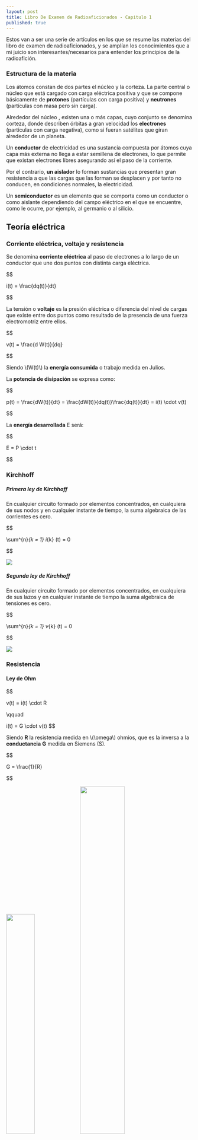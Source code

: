 ```yaml
---
layout: post
title: Libro De Examen de Radioaficionados - Capitulo 1
published: true
---
```


Estos van a ser una serie de artículos en los que se resume las materias del libro de examen de radioaficionados, y se amplían los conocimientos que a mi juicio son interesantes/necesarios para entender los principios de la radioafición.

### Estructura de la materia
Los átomos constan de dos partes el núcleo y la corteza. La parte central o núcleo que está cargado con carga eléctrica positiva y que se compone básicamente de **protones** (partículas con carga positiva) y **neutrones** (partículas con masa pero sin carga).

Alrededor del núcleo , existen una o más capas, cuyo conjunto se denomina corteza, donde describen órbitas a gran velocidad los **electrones** (partículas con carga negativa), como si fueran satélites que giran alrededor de un planeta.

Un **conductor** de electricidad es una sustancia compuesta por átomos cuya capa más externa no llega a estar semillena de electrones, lo que permite que existan electrones libres asegurando así el paso de la corriente.

Por el contrario, **un aislador** lo forman sustancias que presentan gran resistencia a que las cargas que las forman se desplacen y por tanto no conducen, en condiciones normales, la electricidad.

Un **semiconductor** es un elemento que se comporta como un conductor o como aislante dependiendo del campo eléctrico en el que se encuentre, como le ocurre, por ejemplo, al germanio o al silicio.

## Teoría eléctrica

### Corriente eléctrica, voltaje y resistencia

Se denomina **corriente eléctrica** al paso de electrones a lo largo de un conductor que une dos puntos con distinta carga eléctrica.

$$

i(t) = \frac{dq(t)}{dt}

$$

La tensión o **voltaje** es la presión eléctrica o diferencia del nivel de cargas que existe entre dos puntos como resultado de la presencia de una fuerza electromotriz entre ellos.

$$

v(t) = \frac{d W(t)}{dq}

$$

Siendo \\(W(t)\\) la **energía consumida** o trabajo medida en Julios.

La **potencia de disipación** se expresa como:

$$

p(t) = \frac{dW(t)}{dt} = \frac{dW(t)}{dq(t)}\frac{dq(t)}{dt} = i(t) \cdot v(t)

$$

La **energía desarrollada** E será:

$$

E = P \cdot t

$$

### Kirchhoff

##### Primera ley de Kirchhoff

En cualquier circuito formado por elementos concentrados, en cualquiera de sus nodos y en cualquier instante de tiempo, la suma algebraica de las corrientes es cero.

$$

\sum^{n}_{k = 1} i_{k} (t) = 0

$$

![](../images/radio/kirrchoff_1.png)

##### Segunda ley de Kirchhoff

En cualquier circuito formado por elementos concentrados, en cualquiera de sus lazos y en cualquier instante de tiempo la suma algebraica de tensiones es cero.

$$

\sum^{n}_{k = 1} v_{k} (t) = 0

$$

![](../images/radio/kirrchoff_2.png)

### Resistencia

#### Ley de Ohm

$$

v(t) = i(t) \cdot R

\qquad

i(t) = G \cdot v(t)
$$

Siendo **R** la resistencia medida en \\(\omega\\) ohmios, que es la inversa a la **conductancia** **G** medida en Siemens (S).

$$

G = \frac{1}{R}

$$

<img src="../images/radio/resistor_1.png" width="39%">
<img src="../images/radio/resistor_2.png" width="49%">
<img src="../images/radio/resistor_3.png" width="49%">
<img src="../images/radio/resistor_4.png" width="49%">

#### Agrupación de resistencias
##### Resistencias en serie

![](../images/radio/resistor_5.png)

$$

R_{eq} = \sum^{n}_{k = 1} R_{k} = R_1 + R_2 + R_3 ...

$$

##### Resistencias en paralelo

<img src="../images/radio/resistor_6.png" width="49%">

$$

\frac{1}{R_{eq}} = \sum^{n}_{k = 1} \frac{1}{R_k} = \frac{1}{R_1} + \frac{1}{R_2} +\frac{1}{R_3} ...

$$

#### Disipación de potencia en las resistencias

En general, una **resistencia se intercala en un circuito para obstaculizar el paso de la corriente y transforma en calor el voltaje que no necesitamos en un punto dado**. Esta disipación se conoce como **efecto Joule**.

Se llama **potencia de disipación**, medida en vatios, al producto del voltaje por la intensidad que ha de circular por la resistencia:

$$

P = V \cdot I

$$

La **ley de Joule** enuncia que la cantidad de calor desprendida en un condensador por el paso de una corriente constante es proporcional al cuadrado de la intensidad de la corriente, a la resistencia del conductor y al tiempo que dure el paso:

$$

E = P \cdot t = V \cdot I \cdot t = I^2 \cdot R \cdot t

$$

La **disipación máxima** es la potencia calorífica que podemos suministrar a una resistencia sin que la temperatura se eleve peligrosamente. Los valores de disipación de potencia más frecuentes de las resistencias son las de 0.125 W, 0.25 W, 0.5 W y 1 W.

### Condensador

<img src="../images/radio/capacitor_1.png" width="39%">

Un **condensador** es un elemento o componente de un circuito eléctrico que consta de dos placas conductoras separadas por un cuerpo no conductor llamado **dieléctrico**, tal como el aire, el aceite, el polietileno, etc.

Los condensadores tienen la facultad de almacenar, al paso de la corriente, cargas de distinto signo en sus placas.

La **capacidad eléctrica** (C) de un condensador es la facultad de acumular una determinada carga eléctrica a un voltaje determinado. Su elastancia es la inversa de la capacidad, \\(S = \frac{1}{C}\\)

Dejará de pasar corriente cuando exista un equilibrio de carga entre las armaduras. Los condensadores pueden cargarse hasta que entre las placas de éstos se llega a alcanzar un voltaje igual al existente en las bornas de la batería o fuente que los alimente.

Su carga eléctrica **q(t)** viene definida por:

$$

q(t) = C \cdot v(t)

\\

i(t) = \frac{dq(t)}{dt}
$$

Su corriente y tensión serán:

$$

i(t) = C \frac{dV(t)}{dt}

\\

V(t) = \frac{1}{C} \int_{-\inf}^{t} i(\tau) d\tau = \frac{1}{C} \int_{-\inf}^{0} i(\tau) d\tau + \frac{1}{C} \int_{0}^{t} i(\tau) d\tau = V(0) + \frac{1}{C} \int_{0}^{t} i(\tau) d\tau

$$

&nbsp;

<details>
<summary>Ejemplo de carga de condensador. Circuito de primer orden</summary>
<br>

<img src="../images/radio/circuito_1.png" width="49%">
<br>

Por la segunda ley de Kirchhoff, las tensiones de malla serán:

$$

\begin{cases}

  V_g = R_g \cdot i(t) + V_c(t)
  \\
  i(t) = C \frac{dVc(t)}{dt}

\end{cases}

\quad \Rightarrow V_g = R_g \ C \frac{dV_c(t)}{dt} + V_c


$$

Que es una ecuación diferencial de 1er orden. Para el caso particular de una entrada nula V_g = 0 y un condicion inicial V_c(t = 0) = V_g su solución será:

$$

V_c (t) = V_c(t = 0) \cdot e^{- \frac{t}{RC}}

$$

<img src="../images/radio/circuito_2.png" width="49%">

</details>

&nbsp;

La **energía alamacenada** en un condensador se expresa por la fórmula:

$$

W = \frac{1}{2} C V^2

$$

Denominamos **tensión de trabajo** de un condensador a aquella que puede soportar sin que se perfore su dieléctrico, lo que daría lugar a un cortocircuito entre sus placas.

##### Relación entre capacidad, dimensiones y dieléctrico
La capacidad de un condensador depende de dos magnitudes:
* La distancia entre las placas. Es inversamente proporcional.
* La constante dieléctrica del material. Es directamente proporcional.

##### Tipos de condensadores
Los ajustables o **trimmer** que se utilizan para ajustar la capacidad en ciertos circuitos.

Los **condensadores electrolíticos** tienen un dieléctrico líquido o papel impregnado en una sustancia química. Son de amplio uso y tienen polaridad.


#### Asociación de condensadores
##### Condensadores en serie

<img src="../images/radio/capacitor_2.png" width="49%">

$$

\frac{1}{C_{eq}} = \sum^{n}_{k = 1} \frac{1}{C_k} = \frac{1}{C_1} + \frac{1}{C_2} +\frac{1}{C_3} ...

$$

##### Condensadores en paralelo

<img src="../images/radio/capacitor_3.png" width="49%">

$$

C_{eq} = \sum^{n}_{k = 1} C_{k} = C_1 + C_2 + C_3 ...

$$


### Campo magnético
De una manera intuitiva podemos definir el campo como el espacio en el que un imán ejerce su influencia

Un **campo magnético** está constituido por **líneas de fuerza** y el número total de ellas se denomina **flujo magnético**.

La unidad del flujo magnético es el **Weber (Wb)**. La **densidad de flujo** es el **Tesla (T)**.

La **reluctancia** es la propiedad de los cuerpos de oponerse a la creación de un flujo magnético. La **permeabilidad** indica la mayor facilidad con que puede crearse un campo magnético en un cuerpo frente al esfuerzo necesario para crearlo en el aire.

### Electromagnetismo
El **electromagnetismo** es el conjunto de acciones y reacciones producidas por los campos eléctricos y magnéticos sobre la materia.

Cuando un conductor de recorre una corriente elétrica este crea un campo magnético alrededor del conductor. Su campo magnético viene determinado por la **Ley de Biot y Savart**:

$$

d\vec{B} = \frac{\mu_0}{4\pi}\frac{I \ d \vec{l} \times \hat{r}}{r^2}

$$

El campo magnético creado por un conductor recto es débil, y se puede reforzar enrollándolo en forma de bucle o espira, por ejemplo, al centrarse las líneas de fuerza en su centro. Así tendriamos una **bobina**.

### Bobinas

<img src="../images/radio/inducto_1.png" width="49%">

Una **bobina**, solenoide o inductor, es un elemento de un circuito eléctrico que, debido al fenómeno de la autoinducción, almacena energía en forma de campo magnético.

Se llama **permeabilidad** de un material a la relación entre la densidad de flujo con un núcleo de ese material y sin él.

Se llama **inductancia (L)** a la propiedad que tiene una bobina de oponerse a los cambios de la corriente que pasa a través de ella.

$$

\Phi (t) = L \cdot i(t)

\\

v(t) = \frac{d \Phi (t)}{dt}

$$

$$

v(t) = L \frac{di(t)}{dt}

\\

i(t) = \frac{1}{L}\int_{-\inf}^{t} v(\tau) d\tau =  
\frac{1}{L}\int_{-\inf}^{0} v(\tau) d\tau + \frac{1}{L}\int_{0}^{t} v(\tau) d\tau = i(0) + \frac{1}{L}\int_{0}^{t} v(\tau) d\tau

$$

La tensión en terminales de la bobina con el sentido de referencia asociado viene dada por la **ley de Faraday**.

**La ley de Lenz** establece que la fuerza electromotriz inducida (tensión) debida a la variación de flujo deber tener una polaridad que se oponga en todo momento a la causa que originó dicha variación de flujo.

#### Agrupación de bobinas
##### Bobinas en serie

<img src="../images/radio/inducto_2.png" width="49%">

$$

L_{eq} = \sum^{n}_{k = 1} L_{k} = L_1 + L_2 + L_3 ...

$$

##### Bobinas en paralelo

<img src="../images/radio/inductor_3.png" width="39%">

$$

\frac{1}{L_{eq}} = \sum^{n}_{k = 1} \frac{1}{L_k} = \frac{1}{L_1} + \frac{1}{L_2} +\frac{1}{L_3} ...

$$

#### Autoinducción

**Inducción mutua** es la que ejercen dos bobinas colocadas próximas entre sí, de tal manera que el flujo magnético de una de ellas pasa por las espiras de la otra. Si el devanado es del mismo sentido dicha inducción mutua será mayor que la suma de ambas inductancias \\(L_1\\) y \\(L_2\\); si el devanado es de sentido contrario será la inducción mutua menor que dicha suma.

#### Efecto del número de espiras, diámetro, longitud y material del núcleo
1. A mayor número de espiras mayor inductancia, y recíprocamente.
2. A espiras más juntas mayor inductancia, y recíprocamente.
3. A mayor diámetro mayor inductancia, y recíprocamente.

Al igual que en los campos eléctricos es posible aislar un espacio dado de la influencia de un campo magnético, rodeándolo completamente con un material ferromagnético.

### Corriente Alterna
La **corriente alterna** es en la que el flujo de electrones que la crea se invierte periódicamente. Estas puede tranportarse a grandes distancias fácilmente y sin grandes pérdiddas, al tiempo que puede adoptar calores grandes o pequeños de voltaje.

#### Tensión y corriente.
Una señal sinusoidal, bien sea una corriente o una tensión, se puede expresar matemáticamente como una función del tiempo por medio de la siguiente expresión:

$$

a(t) = A_0 \sin{(\omega t + \beta)}

$$

El **valor pico a pico** de una señal se define como la diferencia entre su pico o máximo positivo y su pico negativo.

El **valor eficaz (RMS)**, generalmente, es el más significatico para trabajar con señales alternas. Se defina como el correspondiente a una corriente continua que disiparía la misma cantidad de calor que la corriente alterna considerada.

$$

V_{rms} = \frac{V_pico}{\sqrt{2}} \qquad V_{pico} = V_{rms} \sqrt{2}

$$

#### Potencia de la corriente alterna
 En los circuitos de corriente alterna, en los que intervienen, además de resistencias, capacidades y/o inductancias, se producen, debido a los desfasamientos que pudieran existir, unos efectos particulares por la variabilidad de la corriente alterna. Por ello para expresar la potencia se aplica un factor de corrección denominado **factor de potencia** o coseno de \\(\phi\\) cuyo valor siempre es menor o igual que uno:

 $$

P = V \cdot I \ cdot \cos{\phi}

$$

Si la tensión e intensidad están en fase, la potencia se denomina **media** o **eficaz**. En caso de desfase se llama **real** o **activada**. La primera se mide en voltiamperios y la segunda en vatios.
